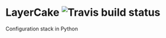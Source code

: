 # LayerCake ![Travis build status](https://travis-ci.org/getslash/layercake.svg?branch=master)
Configuration stack in Python
